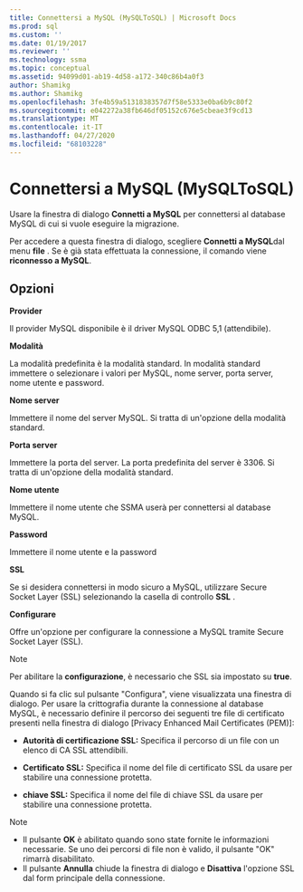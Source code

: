 ```yaml
---
title: Connettersi a MySQL (MySQLToSQL) | Microsoft Docs
ms.prod: sql
ms.custom: ''
ms.date: 01/19/2017
ms.reviewer: ''
ms.technology: ssma
ms.topic: conceptual
ms.assetid: 94099d01-ab19-4d58-a172-340c86b4a0f3
author: Shamikg
ms.author: Shamikg
ms.openlocfilehash: 3fe4b59a5131838357d7f58e5333e0ba6b9c80f2
ms.sourcegitcommit: e042272a38fb646df05152c676e5cbeae3f9cd13
ms.translationtype: MT
ms.contentlocale: it-IT
ms.lasthandoff: 04/27/2020
ms.locfileid: "68103228"
---
```

# <a name="connect-to-mysql-mysqltosql"></a>Connettersi a MySQL (MySQLToSQL)
Usare la finestra di dialogo **Connetti a MySQL** per connettersi al database MySQL di cui si vuole eseguire la migrazione.  
  
Per accedere a questa finestra di dialogo, scegliere **Connetti a MySQL**dal menu **file** . Se è già stata effettuata la connessione, il comando viene **riconnesso a MySQL**.  
  
## <a name="options"></a>Opzioni  
**Provider**  
  
Il provider MySQL disponibile è il driver MySQL ODBC 5,1 (attendibile).  
  
**Modalità**  
  
La modalità predefinita è la modalità standard. In modalità standard immettere o selezionare i valori per MySQL, nome server, porta server, nome utente e password.  
  
**Nome server**  
  
Immettere il nome del server MySQL. Si tratta di un'opzione della modalità standard.  
  
**Porta server**  
  
Immettere la porta del server. La porta predefinita del server è 3306. Si tratta di un'opzione della modalità standard.  
  
**Nome utente**  
  
Immettere il nome utente che SSMA userà per connettersi al database MySQL.  
  
**Password**  
  
Immettere il nome utente e la password  
  
**SSL**  
  
Se si desidera connettersi in modo sicuro a MySQL, utilizzare Secure Socket Layer (SSL) selezionando la casella di controllo **SSL** .  
  
**Configurare**  
  
Offre un'opzione per configurare la connessione a MySQL tramite Secure Socket Layer (SSL).  
  
> [!NOTE]  
> Per abilitare la **configurazione**, è necessario che SSL sia impostato su **true**.  
  
Quando si fa clic sul pulsante "Configura", viene visualizzata una finestra di dialogo. Per usare la crittografia durante la connessione al database MySQL, è necessario definire il percorso dei seguenti tre file di certificato presenti nella finestra di dialogo [Privacy Enhanced Mail Certificates (PEM)]:  
  
-   **Autorità di certificazione SSL:** Specifica il percorso di un file con un elenco di CA SSL attendibili.  
  
-   **Certificato SSL:** Specifica il nome del file di certificato SSL da usare per stabilire una connessione protetta.  
  
-   **chiave SSL:** Specifica il nome del file di chiave SSL da usare per stabilire una connessione protetta.  
  
> [!NOTE]  
> -   Il pulsante **OK** è abilitato quando sono state fornite le informazioni necessarie. Se uno dei percorsi di file non è valido, il pulsante "OK" rimarrà disabilitato.  
> -   Il pulsante **Annulla** chiude la finestra di dialogo e **Disattiva** l'opzione SSL dal form principale della connessione.  
  
